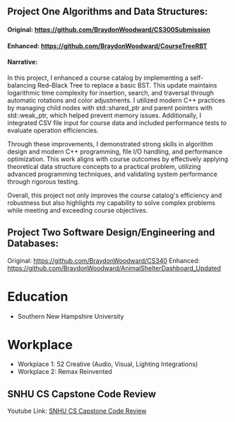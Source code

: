 ## Project One Algorithms and Data Structures:
#### Original: https://github.com/BraydonWoodward/CS300Submission
#### Enhanced: https://github.com/BraydonWoodward/CourseTreeRBT
#### Narrative:
In this project, I enhanced a course catalog by implementing a self-balancing Red–Black Tree to replace a basic BST. This update maintains logarithmic time complexity for insertion, search, and traversal through automatic rotations and color adjustments. I utilized modern C++ practices by managing child nodes with std::shared_ptr and parent pointers with std::weak_ptr, which helped prevent memory issues. Additionally, I integrated CSV file input for course data and included performance tests to evaluate operation efficiencies.

Through these improvements, I demonstrated strong skills in algorithm design and modern C++ programming, file I/O handling, and performance optimization. This work aligns with course outcomes by effectively applying theoretical data structure concepts to a practical problem, utilizing advanced programming techniques, and validating system performance through rigorous testing.

Overall, this project not only improves the course catalog's efficiency and robustness but also highlights my capability to solve complex problems while meeting and exceeding course objectives.

## Project Two Software Design/Engineering and Databases: 
Original: https://github.com/BraydonWoodward/CS340
Enhanced: https://github.com/BraydonWoodward/AnimalShelterDashboard_Updated

# Education
- Southern New Hampshire University

# Workplace
- Workplace 1: 52 Creative (Audio, Visual, Lighting Integrations)
- Workplace 2: Remax Reinvented

## SNHU CS Capstone Code Review
Youtube Link: [SNHU CS Capstone Code Review](https://www.youtube.com/watch?v=pOqaEoRmagc)
